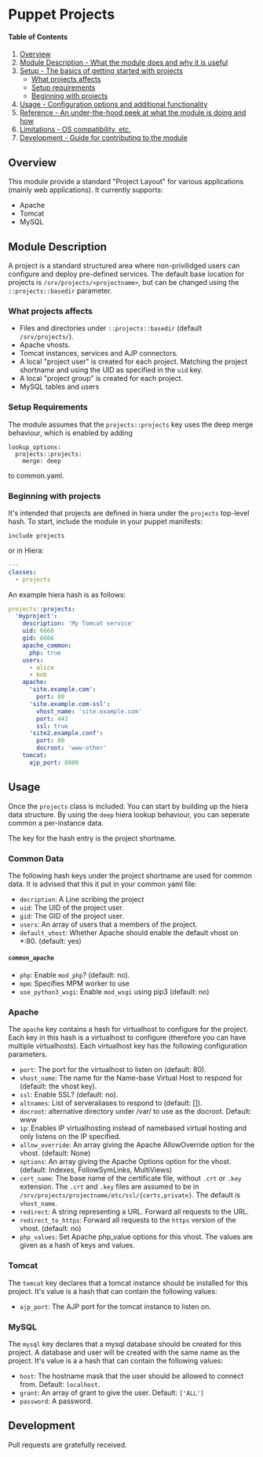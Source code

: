 # Puppet Projects

#### Table of Contents

1. [Overview](#overview)
2. [Module Description - What the module does and why it is useful](#module-description)
3. [Setup - The basics of getting started with projects](#setup)
    * [What projects affects](#what-projects-affects)
    * [Setup requirements](#setup-requirements)
    * [Beginning with projects](#beginning-with-projects)
4. [Usage - Configuration options and additional functionality](#usage)
5. [Reference - An under-the-hood peek at what the module is doing and how](#reference)
5. [Limitations - OS compatibility, etc.](#limitations)
6. [Development - Guide for contributing to the module](#development)

## Overview

This module provide a standard "Project Layout" for various applications (mainly web applications). It currently supports:

* Apache
* Tomcat
* MySQL

## Module Description

A project is a standard structured area where non-privilidged users can
configure and deploy pre-defined services.  The default base location for
projects is `/srv/projects/<projectname>`, but can be changed using the
`::projects::basedir` parameter.

### What projects affects

* Files and directories under `::projects::basedir` (default `/srv/projects/`).
* Apache vhosts.
* Tomcat instances, services and AJP connectors.
* A local "project user" is created for each project. Matching the project shortname and using the UID as specified in the `uid` key.
* A local "project group" is created for each project.
* MySQL tables and users

### Setup Requirements

The module assumes that the `projects::projects` key uses the deep merge behaviour, which is enabled by adding

```
lookup_options:
  projects::projects:
    merge: deep
```

to common.yaml.

### Beginning with projects


It's intended that projects are defined in hiera under the `projects` top-level hash. To start, include the module in your puppet manifests:

```
include projects
```

or in Hiera:

```yaml
---
classes:
  - projects
```

An example hiera hash is as follows:

```yaml
projects::projects:
  'myproject':
    description: 'My Tomcat service'
    uid: 6666
    gid: 6666
    apache_common:
      php: true
    users:
      - alice
      - bob
    apache:
      'site.example.com':
        port: 80
      'site.example.com-ssl':
        vhost_name: 'site.example.com'
        port: 443
        ssl: true
      'site2.example.conf':
        port: 80
        docroot: 'www-other'
    tomcat:
      ajp_port: 8009
```


## Usage


Once the `projects` class is included. You can start by building up the hiera data structure. By using the `deep` hiera lookup behaviour, you can seperate common a per-instance data.

The key for the hash entry is the project shortname.

### Common Data

The following hash keys under the project shortname are used for common data. It is advised that this it put in your common yaml file:

* `decription`: A Line scribing the project
* `uid`: The UID of the project user. 
* `gid`: The GID of the project user.
* `users`: An array of users that a members of the project.
* `default_vhost`: Whether Apache should enable the default vhost on *:80. (default: yes)

#### `common_apache`

* `php`: Enable `mod_php`? (default: no).
* `mpm`: Specifies MPM worker to use
* `use_python3_wsgi`: Enable `mod_wsgi` using pip3 (default: no)

### Apache

The `apache` key contains a hash for virtualhost to configure for the project. Each key in this hash is a virtualhost to configure (therefore you can have multiple virtualhosts). Each virtualhost key has the following configuration parameters.

* `port`: The port for the virtualhost to listen on (default: 80).
* `vhost_name`: The name for the Name-base Virtual Host to respond for (default: the vhost key).
* `ssl`: Enable SSL? (default: no).
* `altnames`: List of serveraliases to respond to (default: []).
* `docroot`: alternative directory under <basedir>/var/ to use as the docroot. Default: www
* `ip`: Enables IP virtualhosting instead of namebased virtual hosting and only listens on the IP specified.
* `allow_override`: An array giving the Apache AllowOverride option for the vhost. (default: None)
* `options`: An array giving the Apache Options option for the vhost. (default: Indexes, FollowSymLinks, MultiViews)
* `cert_name`: The base name of the certificate file, without `.crt` or `.key` extension. The `.crt` and `.key` files are assumed to be in `/srv/projects/projectname/etc/ssl/{certs,private}`. The default is `vhost_name`.
* `redirect`: A string representing a URL. Forward all requests to the URL.
* `redirect_to_https`: Forward all requests to the `https` version of the vhost. (default: no)
* `php_values`: Set Apache php_value options for this vhost. The values are given as a hash of keys and values.


### Tomcat

The `tomcat` key declares that a tomcat instance should be installed for this project. It's value is a hash that can contain the following values:

* `ajp_port`: The AJP port for the tomcat instance to listen on.


### MySQL

The `mysql` key declares that a mysql database should be created for this project. A database and user will be created with the same name as the project. It's value is a a hash that can contain the following values:

* `host`: The hostname mask that the user should be allowed to connect from. Default: `localhost`.
* `grant`: An array of grant to give the user. Default: `['ALL']`
* `password`: A password.


## Development

Pull requests are gratefully received.
